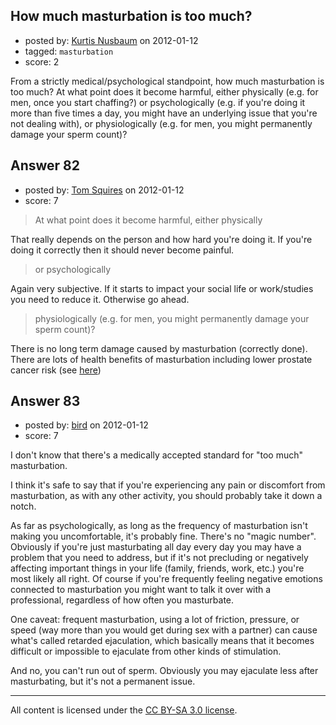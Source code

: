## How much masturbation is too much?

- posted by: [Kurtis Nusbaum](https://stackexchange.com/users/-1/39-kurtis-nusbaum) on 2012-01-12
- tagged: `masturbation`
- score: 2

From a strictly medical/psychological standpoint, how much masturbation is too much? At what point does it become harmful, either physically (e.g. for men, once you start chaffing?) or psychologically (e.g. if you're doing it more than five times a day, you might have an underlying issue that you're not dealing with), or physiologically (e.g. for men, you might permanently damage your sperm count)?


## Answer 82

- posted by: [Tom Squires](https://stackexchange.com/users/-1/48-tom-squires) on 2012-01-12
- score: 7

<blockquote>
  <p>At what point does it become harmful, either physically</p>
</blockquote>

<p>That really depends on the person and how hard you're doing it. If you're doing it correctly then it should never become painful.</p>

<blockquote>
  <p>or psychologically</p>
</blockquote>

<p>Again very subjective. If it starts to impact your social life or work/studies you need to reduce it. Otherwise go ahead.</p>

<blockquote>
  <p>physiologically (e.g. for men, you might permanently damage your sperm count)?</p>
</blockquote>

<p>There is no long term damage caused by masturbation (correctly done). There are lots of health benefits of masturbation including lower prostate cancer risk (see <a href="http://sexuality.stackexchange.com/questions/25/medical-detriments-benefits-of-masturbation/32#32">here</a>)</p>



## Answer 83

- posted by: [bird](https://stackexchange.com/users/-1/104-bird) on 2012-01-12
- score: 7

I don't know that there's a medically accepted standard for "too much" masturbation. 

I think it's safe to say that if you're experiencing any pain or discomfort from masturbation, as with any other activity, you should probably take it down a notch.

As far as psychologically, as long as the frequency of masturbation isn't making you uncomfortable, it's probably fine. There's no "magic number". Obviously if you're just masturbating all day every day you may have a problem that you need to address, but if it's not precluding or negatively affecting important things in your life (family, friends, work, etc.) you're most likely all right. Of course if you're frequently feeling negative emotions connected to masturbation you might want to talk it over with a professional, regardless of how often you masturbate. 

One caveat: frequent masturbation, using a lot of friction, pressure, or speed (way more than you would get during sex with a partner) can cause what's called retarded ejaculation, which basically means that it becomes difficult or impossible to ejaculate from other kinds of stimulation.

And no, you can't run out of sperm. Obviously you may ejaculate less after masturbating, but it's not a permanent issue. 



---

All content is licensed under the [CC BY-SA 3.0 license](https://creativecommons.org/licenses/by-sa/3.0/).
